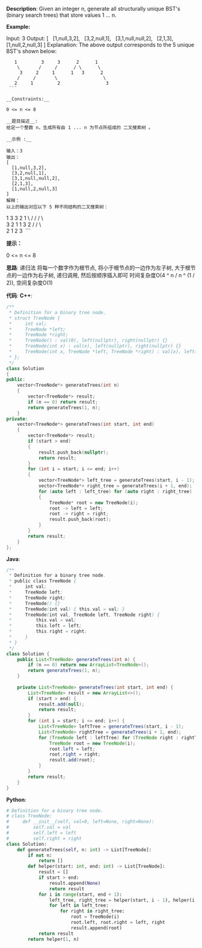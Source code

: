 __Description__:
Given an integer n, generate all structurally unique BST's (binary search trees) that store values 1 ... n.

__Example:__

Input: 3
Output:
[
  [1,null,3,2],
  [3,2,null,1],
  [3,1,null,null,2],
  [2,1,3],
  [1,null,2,null,3]
]
Explanation:
The above output corresponds to the 5 unique BST's shown below:
```
   1         3     3      2      1
    \       /     /      / \      \
     3     2     1      1   3      2
    /     /       \                 \
   2     1         2                 3
 ```

__Constraints:__

0 <= n <= 8

__题目描述__:
给定一个整数 n，生成所有由 1 ... n 为节点所组成的 二叉搜索树 。

__示例 :__

输入：3
输出：
[
  [1,null,3,2],
  [3,2,null,1],
  [3,1,null,null,2],
  [2,1,3],
  [1,null,2,null,3]
]
解释：
以上的输出对应以下 5 种不同结构的二叉搜索树：
```
   1         3     3      2      1
    \       /     /      / \      \
     3     2     1      1   3      2
    /     /       \                 \
   2     1         2                 3
 ```

__提示：__

0 <= n <= 8

__思路__:
递归法
将每一个数字作为根节点, 将小于根节点的一边作为左子树, 大于根节点的一边作为右子树, 递归调用, 然后按顺序插入即可
时间复杂度O(4 ^ n / n ^ (1 / 2)), 空间复杂度O(1)

__代码__:
__C++__:
```C++
/**
 * Definition for a binary tree node.
 * struct TreeNode {
 *     int val;
 *     TreeNode *left;
 *     TreeNode *right;
 *     TreeNode() : val(0), left(nullptr), right(nullptr) {}
 *     TreeNode(int x) : val(x), left(nullptr), right(nullptr) {}
 *     TreeNode(int x, TreeNode *left, TreeNode *right) : val(x), left(left), right(right) {}
 * };
 */
class Solution 
{
public:
    vector<TreeNode*> generateTrees(int n) 
    {
        vector<TreeNode*> result;
        if (n == 0) return result;
        return generateTrees(1, n);
    }
private:
    vector<TreeNode*> generateTrees(int start, int end)
    {
        vector<TreeNode*> result;
        if (start > end) 
        {
            result.push_back(nullptr);
            return result;
        }
        for (int i = start; i <= end; i++)
        {
            vector<TreeNode*> left_tree = generateTrees(start, i - 1);
            vector<TreeNode*> right_tree = generateTrees(i + 1, end);
            for (auto left : left_tree) for (auto right : right_tree)
            {
                TreeNode* root = new TreeNode(i);
                root -> left = left;
                root -> right = right;
                result.push_back(root);
            }
        }
        return result;
    }
};
```

__Java__:
```Java
/**
 * Definition for a binary tree node.
 * public class TreeNode {
 *     int val;
 *     TreeNode left;
 *     TreeNode right;
 *     TreeNode() {}
 *     TreeNode(int val) { this.val = val; }
 *     TreeNode(int val, TreeNode left, TreeNode right) {
 *         this.val = val;
 *         this.left = left;
 *         this.right = right;
 *     }
 * }
 */
class Solution {
    public List<TreeNode> generateTrees(int n) {
        if (n == 0) return new ArrayList<TreeNode>();
        return generateTrees(1, n);
    }
    
    private List<TreeNode> generateTrees(int start, int end) {
        List<TreeNode> result = new ArrayList<>();
        if (start > end) {
            result.add(null);
            return result;
        }
        for (int i = start; i <= end; i++) {
            List<TreeNode> leftTree = generateTrees(start, i - 1);
            List<TreeNode> rightTree = generateTrees(i + 1, end);
            for (TreeNode left : leftTree) for (TreeNode right : rightTree) {
                TreeNode root = new TreeNode(i);
                root.left = left;
                root.right = right;
                result.add(root);
            }
        }
        return result;
    }
}
```

__Python__:
```Python
# Definition for a binary tree node.
# class TreeNode:
#     def __init__(self, val=0, left=None, right=None):
#         self.val = val
#         self.left = left
#         self.right = right
class Solution:
    def generateTrees(self, n: int) -> List[TreeNode]:
        if not n:
            return []
        def helper(start: int, end: int) -> List[TreeNode]:
            result = []
            if start > end:
                result.append(None)
                return result
            for i in range(start, end + 1):
                left_tree, right_tree = helper(start, i - 1), helper(i + 1, end)
                for left in left_tree:
                    for right in right_tree:
                        root = TreeNode(i)
                        root.left, root.right = left, right
                        result.append(root)
            return result
        return helper(1, n)
```